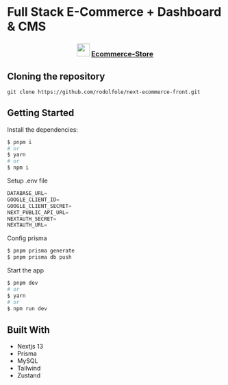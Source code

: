 # Full Stack E-Commerce + Dashboard & CMS

<div align="center">

### <img src="" height="30px"/> [Ecommerce-Store]()

</div>

## Cloning the repository

```shell
git clone https://github.com/rodolfole/next-ecommerce-front.git
```

## Getting Started

Install the dependencies:

```sh
$ pnpm i
# or
$ yarn
# or
$ npm i
```

Setup .env file

```js
DATABASE_URL=
GOOGLE_CLIENT_ID=
GOOGLE_CLIENT_SECRET=
NEXT_PUBLIC_API_URL=
NEXTAUTH_SECRET=
NEXTAUTH_URL=
```

Config prisma

```sh
$ pnpm prisma generate
$ pnpm prisma db push
```

Start the app

```sh
$ pnpm dev
# or
$ yarn
# or
$ npm run dev
```

## Built With

- Nextjs 13
- Prisma
- MySQL
- Tailwind
- Zustand

